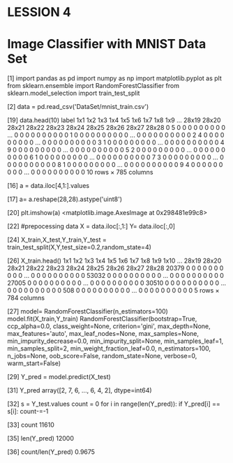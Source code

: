 # LESSION 4
# Image Classifier with MNIST Data Set

[1]
import pandas as pd
import numpy as np
import matplotlib.pyplot as plt
from sklearn.ensemble import RandomForestClassifier
from sklearn.model_selection import train_test_split

[2]
data = pd.read_csv('DataSet/mnist_train.csv')

[19]
data.head(10)
label	1x1	1x2	1x3	1x4	1x5	1x6	1x7	1x8	1x9	...	28x19	28x20	28x21	28x22	28x23	28x24	28x25	28x26	28x27	28x28
0	5	0	0	0	0	0	0	0	0	0	...	0	0	0	0	0	0	0	0	0	0
1	0	0	0	0	0	0	0	0	0	0	...	0	0	0	0	0	0	0	0	0	0
2	4	0	0	0	0	0	0	0	0	0	...	0	0	0	0	0	0	0	0	0	0
3	1	0	0	0	0	0	0	0	0	0	...	0	0	0	0	0	0	0	0	0	0
4	9	0	0	0	0	0	0	0	0	0	...	0	0	0	0	0	0	0	0	0	0
5	2	0	0	0	0	0	0	0	0	0	...	0	0	0	0	0	0	0	0	0	0
6	1	0	0	0	0	0	0	0	0	0	...	0	0	0	0	0	0	0	0	0	0
7	3	0	0	0	0	0	0	0	0	0	...	0	0	0	0	0	0	0	0	0	0
8	1	0	0	0	0	0	0	0	0	0	...	0	0	0	0	0	0	0	0	0	0
9	4	0	0	0	0	0	0	0	0	0	...	0	0	0	0	0	0	0	0	0	0
10 rows × 785 columns

[16]
a = data.iloc[4,1:].values

[17]
a= a.reshape(28,28).astype('uint8')

[20]
plt.imshow(a)
<matplotlib.image.AxesImage at 0x298481e99c8>

[22]
#prepocessing data
X = data.iloc[:,1:]
Y= data.iloc[:,0]

[24]
X_train,X_test,Y_train,Y_test = train_test_split(X,Y,test_size=0.2,random_state=4)

[26]
X_train.head()
1x1	1x2	1x3	1x4	1x5	1x6	1x7	1x8	1x9	1x10	...	28x19	28x20	28x21	28x22	28x23	28x24	28x25	28x26	28x27	28x28
20379	0	0	0	0	0	0	0	0	0	0	...	0	0	0	0	0	0	0	0	0	0
53032	0	0	0	0	0	0	0	0	0	0	...	0	0	0	0	0	0	0	0	0	0
27005	0	0	0	0	0	0	0	0	0	0	...	0	0	0	0	0	0	0	0	0	0
30510	0	0	0	0	0	0	0	0	0	0	...	0	0	0	0	0	0	0	0	0	0
508	0	0	0	0	0	0	0	0	0	0	...	0	0	0	0	0	0	0	0	0	0
5 rows × 784 columns

[27]
model= RandomForestClassifier(n_estimators=100)
model.fit(X_train,Y_train)
RandomForestClassifier(bootstrap=True, ccp_alpha=0.0, class_weight=None,
                       criterion='gini', max_depth=None, max_features='auto',
                       max_leaf_nodes=None, max_samples=None,
                       min_impurity_decrease=0.0, min_impurity_split=None,
                       min_samples_leaf=1, min_samples_split=2,
                       min_weight_fraction_leaf=0.0, n_estimators=100,
                       n_jobs=None, oob_score=False, random_state=None,
                       verbose=0, warm_start=False)
                       
[29]
Y_pred = model.predict(X_test)

[31]
Y_pred
array([2, 7, 6, ..., 6, 4, 2], dtype=int64)

[32]
s = Y_test.values
count = 0
for i in range(len(Y_pred)):
    if Y_pred[i] == s[i]:
        count-=-1

[33]
count
11610

[35]
len(Y_pred)
12000

[36]
count/len(Y_pred)
0.9675

